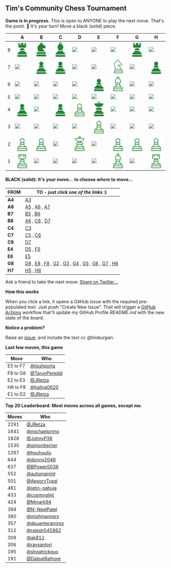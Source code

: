 
## Tim's Community Chess Tournament

**Game is in progress.** This is open to ANYONE to play the next move. That's the point. :wave:  It's your turn! Move a black (solid) piece.

|   | A | B | C | D | E | F | G | H |
| - | - | - | - | - | - | - | - | - |
| 8 | ![](https://raw.githubusercontent.com/timburgan/timburgan/master/chess_images/r.png) | ![](https://raw.githubusercontent.com/timburgan/timburgan/master/chess_images/n.png) | ![](https://raw.githubusercontent.com/timburgan/timburgan/master/chess_images/b.png) | ![](https://raw.githubusercontent.com/timburgan/timburgan/master/chess_images/blank.png) | ![](https://raw.githubusercontent.com/timburgan/timburgan/master/chess_images/blank.png) | ![](https://raw.githubusercontent.com/timburgan/timburgan/master/chess_images/blank.png) | ![](https://raw.githubusercontent.com/timburgan/timburgan/master/chess_images/r.png) | ![](https://raw.githubusercontent.com/timburgan/timburgan/master/chess_images/blank.png) |
| 7 | ![](https://raw.githubusercontent.com/timburgan/timburgan/master/chess_images/blank.png) | ![](https://raw.githubusercontent.com/timburgan/timburgan/master/chess_images/p.png) | ![](https://raw.githubusercontent.com/timburgan/timburgan/master/chess_images/p.png) | ![](https://raw.githubusercontent.com/timburgan/timburgan/master/chess_images/blank.png) | ![](https://raw.githubusercontent.com/timburgan/timburgan/master/chess_images/blank.png) | ![](https://raw.githubusercontent.com/timburgan/timburgan/master/chess_images/N.png) | ![](https://raw.githubusercontent.com/timburgan/timburgan/master/chess_images/blank.png) | ![](https://raw.githubusercontent.com/timburgan/timburgan/master/chess_images/p.png) |
| 6 | ![](https://raw.githubusercontent.com/timburgan/timburgan/master/chess_images/blank.png) | ![](https://raw.githubusercontent.com/timburgan/timburgan/master/chess_images/blank.png) | ![](https://raw.githubusercontent.com/timburgan/timburgan/master/chess_images/blank.png) | ![](https://raw.githubusercontent.com/timburgan/timburgan/master/chess_images/blank.png) | ![](https://raw.githubusercontent.com/timburgan/timburgan/master/chess_images/p.png) | ![](https://raw.githubusercontent.com/timburgan/timburgan/master/chess_images/B.png) | ![](https://raw.githubusercontent.com/timburgan/timburgan/master/chess_images/blank.png) | ![](https://raw.githubusercontent.com/timburgan/timburgan/master/chess_images/blank.png) |
| 5 | ![](https://raw.githubusercontent.com/timburgan/timburgan/master/chess_images/blank.png) | ![](https://raw.githubusercontent.com/timburgan/timburgan/master/chess_images/blank.png) | ![](https://raw.githubusercontent.com/timburgan/timburgan/master/chess_images/blank.png) | ![](https://raw.githubusercontent.com/timburgan/timburgan/master/chess_images/blank.png) | ![](https://raw.githubusercontent.com/timburgan/timburgan/master/chess_images/blank.png) | ![](https://raw.githubusercontent.com/timburgan/timburgan/master/chess_images/blank.png) | ![](https://raw.githubusercontent.com/timburgan/timburgan/master/chess_images/blank.png) | ![](https://raw.githubusercontent.com/timburgan/timburgan/master/chess_images/blank.png) |
| 4 | ![](https://raw.githubusercontent.com/timburgan/timburgan/master/chess_images/p.png) | ![](https://raw.githubusercontent.com/timburgan/timburgan/master/chess_images/blank.png) | ![](https://raw.githubusercontent.com/timburgan/timburgan/master/chess_images/p.png) | ![](https://raw.githubusercontent.com/timburgan/timburgan/master/chess_images/P.png) | ![](https://raw.githubusercontent.com/timburgan/timburgan/master/chess_images/k.png) | ![](https://raw.githubusercontent.com/timburgan/timburgan/master/chess_images/blank.png) | ![](https://raw.githubusercontent.com/timburgan/timburgan/master/chess_images/blank.png) | ![](https://raw.githubusercontent.com/timburgan/timburgan/master/chess_images/blank.png) |
| 3 | ![](https://raw.githubusercontent.com/timburgan/timburgan/master/chess_images/blank.png) | ![](https://raw.githubusercontent.com/timburgan/timburgan/master/chess_images/blank.png) | ![](https://raw.githubusercontent.com/timburgan/timburgan/master/chess_images/blank.png) | ![](https://raw.githubusercontent.com/timburgan/timburgan/master/chess_images/blank.png) | ![](https://raw.githubusercontent.com/timburgan/timburgan/master/chess_images/P.png) | ![](https://raw.githubusercontent.com/timburgan/timburgan/master/chess_images/blank.png) | ![](https://raw.githubusercontent.com/timburgan/timburgan/master/chess_images/blank.png) | ![](https://raw.githubusercontent.com/timburgan/timburgan/master/chess_images/blank.png) |
| 2 | ![](https://raw.githubusercontent.com/timburgan/timburgan/master/chess_images/P.png) | ![](https://raw.githubusercontent.com/timburgan/timburgan/master/chess_images/P.png) | ![](https://raw.githubusercontent.com/timburgan/timburgan/master/chess_images/blank.png) | ![](https://raw.githubusercontent.com/timburgan/timburgan/master/chess_images/K.png) | ![](https://raw.githubusercontent.com/timburgan/timburgan/master/chess_images/blank.png) | ![](https://raw.githubusercontent.com/timburgan/timburgan/master/chess_images/P.png) | ![](https://raw.githubusercontent.com/timburgan/timburgan/master/chess_images/P.png) | ![](https://raw.githubusercontent.com/timburgan/timburgan/master/chess_images/P.png) |
| 1 | ![](https://raw.githubusercontent.com/timburgan/timburgan/master/chess_images/R.png) | ![](https://raw.githubusercontent.com/timburgan/timburgan/master/chess_images/blank.png) | ![](https://raw.githubusercontent.com/timburgan/timburgan/master/chess_images/blank.png) | ![](https://raw.githubusercontent.com/timburgan/timburgan/master/chess_images/blank.png) | ![](https://raw.githubusercontent.com/timburgan/timburgan/master/chess_images/blank.png) | ![](https://raw.githubusercontent.com/timburgan/timburgan/master/chess_images/B.png) | ![](https://raw.githubusercontent.com/timburgan/timburgan/master/chess_images/blank.png) | ![](https://raw.githubusercontent.com/timburgan/timburgan/master/chess_images/R.png) |

#### **BLACK (solid):** It's your move... to choose _where_ to move...

| FROM | TO - _just click one of the links_ :) |
| ---- | -- |
| **A4** | [A3](https://github.com/timburgan/timburgan/issues/new?title=chess%7Cmove%7Ca4a3%7C30876&body=Just+push+%27Submit+new+issue%27.+You+don%27t+need+to+do+anything+else.) |
| **A8** | [A5](https://github.com/timburgan/timburgan/issues/new?title=chess%7Cmove%7Ca8a5%7C30876&body=Just+push+%27Submit+new+issue%27.+You+don%27t+need+to+do+anything+else.) , [A6](https://github.com/timburgan/timburgan/issues/new?title=chess%7Cmove%7Ca8a6%7C30876&body=Just+push+%27Submit+new+issue%27.+You+don%27t+need+to+do+anything+else.) , [A7](https://github.com/timburgan/timburgan/issues/new?title=chess%7Cmove%7Ca8a7%7C30876&body=Just+push+%27Submit+new+issue%27.+You+don%27t+need+to+do+anything+else.) |
| **B7** | [B5](https://github.com/timburgan/timburgan/issues/new?title=chess%7Cmove%7Cb7b5%7C30876&body=Just+push+%27Submit+new+issue%27.+You+don%27t+need+to+do+anything+else.) , [B6](https://github.com/timburgan/timburgan/issues/new?title=chess%7Cmove%7Cb7b6%7C30876&body=Just+push+%27Submit+new+issue%27.+You+don%27t+need+to+do+anything+else.) |
| **B8** | [A6](https://github.com/timburgan/timburgan/issues/new?title=chess%7Cmove%7Cb8a6%7C30876&body=Just+push+%27Submit+new+issue%27.+You+don%27t+need+to+do+anything+else.) , [C6](https://github.com/timburgan/timburgan/issues/new?title=chess%7Cmove%7Cb8c6%7C30876&body=Just+push+%27Submit+new+issue%27.+You+don%27t+need+to+do+anything+else.) , [D7](https://github.com/timburgan/timburgan/issues/new?title=chess%7Cmove%7Cb8d7%7C30876&body=Just+push+%27Submit+new+issue%27.+You+don%27t+need+to+do+anything+else.) |
| **C4** | [C3](https://github.com/timburgan/timburgan/issues/new?title=chess%7Cmove%7Cc4c3%7C30876&body=Just+push+%27Submit+new+issue%27.+You+don%27t+need+to+do+anything+else.) |
| **C7** | [C5](https://github.com/timburgan/timburgan/issues/new?title=chess%7Cmove%7Cc7c5%7C30876&body=Just+push+%27Submit+new+issue%27.+You+don%27t+need+to+do+anything+else.) , [C6](https://github.com/timburgan/timburgan/issues/new?title=chess%7Cmove%7Cc7c6%7C30876&body=Just+push+%27Submit+new+issue%27.+You+don%27t+need+to+do+anything+else.) |
| **C8** | [D7](https://github.com/timburgan/timburgan/issues/new?title=chess%7Cmove%7Cc8d7%7C30876&body=Just+push+%27Submit+new+issue%27.+You+don%27t+need+to+do+anything+else.) |
| **E4** | [D5](https://github.com/timburgan/timburgan/issues/new?title=chess%7Cmove%7Ce4d5%7C30876&body=Just+push+%27Submit+new+issue%27.+You+don%27t+need+to+do+anything+else.) , [F5](https://github.com/timburgan/timburgan/issues/new?title=chess%7Cmove%7Ce4f5%7C30876&body=Just+push+%27Submit+new+issue%27.+You+don%27t+need+to+do+anything+else.) |
| **E6** | [E5](https://github.com/timburgan/timburgan/issues/new?title=chess%7Cmove%7Ce6e5%7C30876&body=Just+push+%27Submit+new+issue%27.+You+don%27t+need+to+do+anything+else.) |
| **G8** | [D8](https://github.com/timburgan/timburgan/issues/new?title=chess%7Cmove%7Cg8d8%7C30876&body=Just+push+%27Submit+new+issue%27.+You+don%27t+need+to+do+anything+else.) , [E8](https://github.com/timburgan/timburgan/issues/new?title=chess%7Cmove%7Cg8e8%7C30876&body=Just+push+%27Submit+new+issue%27.+You+don%27t+need+to+do+anything+else.) , [F8](https://github.com/timburgan/timburgan/issues/new?title=chess%7Cmove%7Cg8f8%7C30876&body=Just+push+%27Submit+new+issue%27.+You+don%27t+need+to+do+anything+else.) , [G2](https://github.com/timburgan/timburgan/issues/new?title=chess%7Cmove%7Cg8g2%7C30876&body=Just+push+%27Submit+new+issue%27.+You+don%27t+need+to+do+anything+else.) , [G3](https://github.com/timburgan/timburgan/issues/new?title=chess%7Cmove%7Cg8g3%7C30876&body=Just+push+%27Submit+new+issue%27.+You+don%27t+need+to+do+anything+else.) , [G4](https://github.com/timburgan/timburgan/issues/new?title=chess%7Cmove%7Cg8g4%7C30876&body=Just+push+%27Submit+new+issue%27.+You+don%27t+need+to+do+anything+else.) , [G5](https://github.com/timburgan/timburgan/issues/new?title=chess%7Cmove%7Cg8g5%7C30876&body=Just+push+%27Submit+new+issue%27.+You+don%27t+need+to+do+anything+else.) , [G6](https://github.com/timburgan/timburgan/issues/new?title=chess%7Cmove%7Cg8g6%7C30876&body=Just+push+%27Submit+new+issue%27.+You+don%27t+need+to+do+anything+else.) , [G7](https://github.com/timburgan/timburgan/issues/new?title=chess%7Cmove%7Cg8g7%7C30876&body=Just+push+%27Submit+new+issue%27.+You+don%27t+need+to+do+anything+else.) , [H8](https://github.com/timburgan/timburgan/issues/new?title=chess%7Cmove%7Cg8h8%7C30876&body=Just+push+%27Submit+new+issue%27.+You+don%27t+need+to+do+anything+else.) |
| **H7** | [H5](https://github.com/timburgan/timburgan/issues/new?title=chess%7Cmove%7Ch7h5%7C30876&body=Just+push+%27Submit+new+issue%27.+You+don%27t+need+to+do+anything+else.) , [H6](https://github.com/timburgan/timburgan/issues/new?title=chess%7Cmove%7Ch7h6%7C30876&body=Just+push+%27Submit+new+issue%27.+You+don%27t+need+to+do+anything+else.) |

Ask a friend to take the next move: [Share on Twitter...](https://twitter.com/share?text=I'm+playing+chess+on+a+GitHub+Profile+Readme!+Can+you+please+take+the+next+move+at+https://github.com/timburgan)

**How this works**

When you click a link, it opens a GitHub Issue with the required pre-populated text. Just push "Create New Issue". That will trigger a [GitHub Actions](https://github.blog/2020-07-03-github-action-hero-casey-lee/#getting-started-with-github-actions) workflow that'll update my GitHub Profile _README.md_ with the new state of the board.

**Notice a problem?**

Raise an [issue](https://github.com/timburgan/timburgan/issues), and include the text _cc @timburgan_.

**Last few moves, this game**

| Move  | Who |
| ----- | --- |
| E5 to F7 | [@lisshporta](https://github.com/lisshporta) |
| F8 to G8 | [@TarunPereddi](https://github.com/TarunPereddi) |
| E2 to E3 | [@JRetza](https://github.com/JRetza) |
| H8 to F8 | [@halina0620](https://github.com/halina0620) |
| E1 to D2 | [@JRetza](https://github.com/JRetza) |

**Top 20 Leaderboard: Most moves across all games, except me.**

| Moves | Who |
| ----- | --- |
| 2291 | [@JRetza](https://github.com/JRetza) |
| 1641 | [@michaelprimo](https://github.com/michaelprimo) |
| 1628 | [@JohnyP36](https://github.com/JohnyP36) |
| 1530 | [@simonberner](https://github.com/simonberner) |
| 1267 | [@houhoulis](https://github.com/houhoulis) |
| 644 | [@donno2048](https://github.com/donno2048) |
| 637 | [@BPower0036](https://github.com/BPower0036) |
| 552 | [@automainint](https://github.com/automainint) |
| 501 | [@ApoorvTyagi](https://github.com/ApoorvTyagi) |
| 461 | [@jatin-pahuja](https://github.com/jatin-pahuja) |
| 433 | [@cosmoglint](https://github.com/cosmoglint) |
| 424 | [@Mmark94](https://github.com/Mmark94) |
| 394 | [@N-NeelPatel](https://github.com/N-NeelPatel) |
| 380 | [@mishmanners](https://github.com/mishmanners) |
| 357 | [@dpuenteramirez](https://github.com/dpuenteramirez) |
| 312 | [@rajesh545862](https://github.com/rajesh545862) |
| 309 | [@ak811](https://github.com/ak811) |
| 306 | [@raysantori](https://github.com/raysantori) |
| 195 | [@shpatrickguo](https://github.com/shpatrickguo) |
| 191 | [@DalpatRathore](https://github.com/DalpatRathore) |
